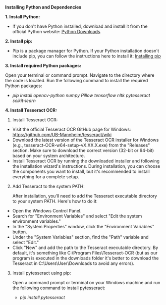 **Installing Python and Dependencies**

**1. Install Python:** 
* If you don't have Python installed, download and install it from the official Python website: [Python Downloads](https://www.python.org/downloads/).

**2. Install pip:**
* Pip is a package manager for Python. If your Python installation doesn't include pip, you can follow the instructions here to install it: 
     [Installing pip](https://pip.pypa.io/en/stable/installation/)

**3. Install required Python packages:**

Open your terminal or command prompt. Navigate to the directory where the code is located. Run the following command to install the required Python packages:

* _pip install opencv-python numpy Pillow tensorflow nltk pytesseract scikit-learn_     

**4. Install Tesseract OCR:**

1. Install Tesseract OCR:

* Visit the official Tesseract OCR GitHub page for Windows: https://github.com/UB-Mannheim/tesseract/wiki 
* Download the latest version of the Tesseract OCR installer for Windows (e.g., tesseract-OCR-w64-setup-vX.XX.X.exe) from the "Releases" section. Make sure to download the correct version (32-bit or 64-bit) based on your system architecture.
* Install Tesseract OCR by running the downloaded installer and following the installation wizard's instructions. During installation, you can choose the components you want to install, but it's recommended to install everything for a complete setup.

2. Add Tesseract to the system PATH:

   After installation, you'll need to add the Tesseract executable directory to your system PATH. Here's how to do it:
* Open the Windows Control Panel.
* Search for "Environment Variables" and select "Edit the system environment variables."
* In the "System Properties" window, click the "Environment Variables" button.
* Under the "System Variables" section, find the "Path" variable and select "Edit."
* Click "New" and add the path to the Tesseract executable directory. By default, it's something like C:\Program Files\Tesseract-OCR (but as our program is executed in the downloads folder it's better to download the Tesseract in C:\Users\User\Downloads to avoid any errors).

3. Install pytesseract using pip:

   Open a command prompt or terminal on your Windows machine and run the following command to install pytesseract:
   * _pip install pytesseract_
